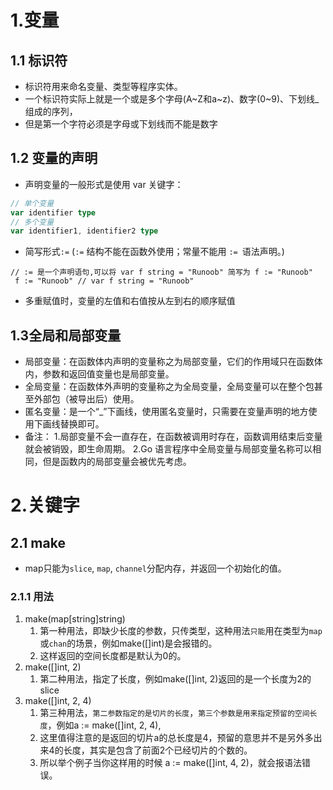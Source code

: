 # 1.变量
## 1.1 标识符
* 标识符用来命名变量、类型等程序实体。
* 一个标识符实际上就是一个或是多个字母(A~Z和a~z)、数字(0~9)、下划线_组成的序列，
* 但是第一个字符必须是字母或下划线而不能是数字
## 1.2 变量的声明
* 声明变量的一般形式是使用 var 关键字：
```go
// 单个变量
var identifier type
// 多个变量
var identifier1, identifier2 type
```
* 简写形式```:=``` (```:=``` 结构不能在函数外使用；常量不能用 ```:= ```语法声明。)
```
// := 是一个声明语句,可以将 var f string = "Runoob" 简写为 f := "Runoob"
 f := "Runoob" // var f string = "Runoob"
```
* 多重赋值时，变量的左值和右值按从左到右的顺序赋值
## 1.3全局和局部变量
* 局部变量：在函数体内声明的变量称之为局部变量，它们的作用域只在函数体内，参数和返回值变量也是局部变量。
* 全局变量：在函数体外声明的变量称之为全局变量，全局变量可以在整个包甚至外部包（被导出后）使用。
* 匿名变量：是一个“_”下画线，使用匿名变量时，只需要在变量声明的地方使用下画线替换即可。
* 备注：
    1.局部变量不会一直存在，在函数被调用时存在，函数调用结束后变量就会被销毁，即生命周期。
    2.Go 语言程序中全局变量与局部变量名称可以相同，但是函数内的局部变量会被优先考虑。
# 2.关键字
## 2.1 make
* map只能为```slice```, ```map```, ```channel```分配内存，并返回一个初始化的值。
### 2.1.1 用法
1. make(map[string]string)
    1. 第一种用法，即缺少长度的参数，只传类型，这种用法```只能```用在类型为```map```或```chan```的场景，例如make([]int)是会报错的。
    2. 这样返回的空间长度都是默认为0的。
2. make([]int, 2)
    1. 第二种用法，指定了长度，例如make([]int, 2)返回的是一个长度为2的slice
3. make([]int, 2, 4)
    1. 第三种用法，```第二参数指定的是切片的长度```，```第三个参数是用来指定预留的空间长度```，例如a := make([]int, 2, 4), 
    2. 这里值得注意的是返回的切片a的总长度是4，预留的意思并不是另外多出来4的长度，其实是包含了前面2个已经切片的个数的。
    3. 所以举个例子当你这样用的时候 a := make([]int, 4, 2)，就会报语法错误。